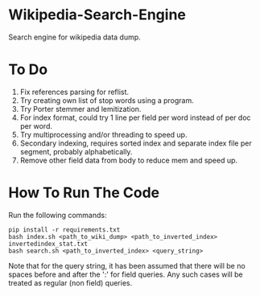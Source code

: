 # Wikipedia-Search-Engine
Search engine for wikipedia data dump.

# To Do
1. Fix references parsing for reflist.
2. Try creating own list of stop words using a program.
3. Try Porter stemmer and lemitization.
4. For index format, could try 1 line per field per word instead of per doc per word.
5. Try multiprocessing and/or threading to speed up.
6. Secondary indexing, requires sorted index and separate index file per segment, probably alphabetically.
7. Remove other field data from body to reduce mem and speed up.

# How To Run The Code

Run the following commands:
```
pip install -r requirements.txt
bash index.sh <path_to_wiki_dump> <path_to_inverted_index> invertedindex_stat.txt
bash search.sh <path_to_inverted_index> <query_string>
```

Note that for the query string, it has been assumed that there will be no spaces before and after the ':' for field queries. Any such cases will be treated as regular (non field) queries.
